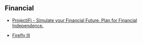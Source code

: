 ## Financial

- [ProjectiFi - Simulate your Financial Future. Plan for Financial Independence.](https://projectifi.io/)

- [Firefly III](https://www.firefly-iii.org/)